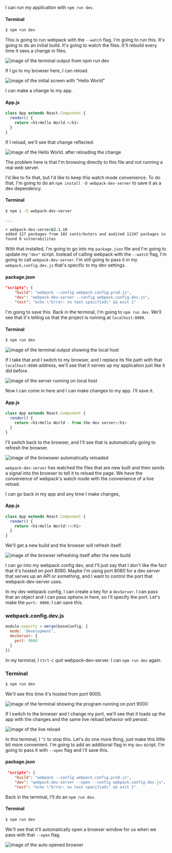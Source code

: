 I can run my application with `npm run dev`.

#### Terminal
```bash
$ npm run dev
```

This is going to run webpack with the `--watch` flag. I'm going to run this. It's going to do an initial build. It's going to watch the files. It'll rebuild every time it sees a change in files.

![image of the terminal output from npm run dev](http://res.cloudinary.com/dg3gyk0gu/image/upload/v1543654419/transcript-images/webpack-serve-a-webpack-bundle-while-developing-with-webpack-dev-server-run-dev.png)

If I go to my browser here, I can reload.

![image of the initial screen with "Hello World"](http://res.cloudinary.com/dg3gyk0gu/image/upload/v1543654382/transcript-images/webpack-serve-a-webpack-bundle-while-developing-with-webpack-dev-server-initial-hello.png)

I can make a change to my app.

#### App.js
```js
class App extends React.Component {
  render() {
    return <h1>Hello World.</h1>
  }
}
```

If I reload, we'll see that change reflected.

![image of the Hello World. after reloading the change](http://res.cloudinary.com/dg3gyk0gu/image/upload/v1543654380/transcript-images/webpack-serve-a-webpack-bundle-while-developing-with-webpack-dev-server-run-dev-hello.png)

The problem here is that I'm browsing directly to this file and not running a real web server.

I'd like to fix that, but I'd like to keep this watch mode convenience. To do that, I'm going to do an `npm install -D webpack-dev-server` to save it as a dev dependency.

#### Terminal
```bash
$ npm i -D webpack-dev-server

...

+ webpack-dev-server&3.1.10
added 127 packages from 102 contirbutors and audited 11347 packages in 18.66s
found 0 vulnerabilites
```

With that installed, I'm going to go into my `package.json` file and I'm going to update my `"dev"` script. Instead of calling webpack with the `--watch` flag, I'm going to call `webpack-dev-server`. I'm still going to pass it in my `webpack.config.dev.js` that's specific to my dev settings.

#### package.json
```json
"scripts": {
    "build": "webpack --config webpack.config.prod.js",
    "dev": "webpack-dev-server --config webpack.config.dev.js",
    "test": "echo \"Error: no test specified\" && exit 1"
```

I'm going to save this. Back in the terminal, I'm going to `npm run dev`. We'll see that it's telling us that the project is running at `localhost:8080`.

#### Terminal
```bash
$ npm run dev
```

![image of the terminal output showing the local host](http://res.cloudinary.com/dg3gyk0gu/image/upload/v1543654417/transcript-images/webpack-serve-a-webpack-bundle-while-developing-with-webpack-dev-server-localhost.png)

If I take that and I switch to my browser, and I replace its file path with that `localhost:8080` address, we'll see that it serves up my application just like it did before.

![image of the server running on local host](http://res.cloudinary.com/dg3gyk0gu/image/upload/v1543654380/transcript-images/webpack-serve-a-webpack-bundle-while-developing-with-webpack-dev-server-localhost-browser.png)

Now I can come in here and I can make changes to my app. I'll save it.

#### App.js
```js
class App extends React.Component {
  render() {
    return <h1>Hello World - from the dev server</h1>
  }
}
```

I'll switch back to the browser, and I'll see that is automatically going to refresh the browser.

![image of the browswer automatically reloaded](http://res.cloudinary.com/dg3gyk0gu/image/upload/v1543654384/transcript-images/webpack-serve-a-webpack-bundle-while-developing-with-webpack-dev-server-localhost-browser-auto-refresh.png)

`webpack-dev-server` has watched the files that are new built and then sends a signal into the browser to tell it to reload the page. We have the convenience of webpack's watch mode with the convenience of a live reload.

I can go back in my app and any time I make changes,

#### App.js
```js
class App extends React.Component {
  render() {
    return <h1>Hello World!!</h1>
  }
}
```

We'll get a new build and the browser will refresh itself.

![image of the browser refreshing itself after the new build](http://res.cloudinary.com/dg3gyk0gu/image/upload/v1543654383/transcript-images/webpack-serve-a-webpack-bundle-while-developing-with-webpack-dev-server-localhost-browser-auto-refresh2.png)

I can go into my webpack config dev, and I'll just say that I don't like the fact that it's hosted on port 8080. Maybe I'm using port 8080 for a dev server that serves up an API or something, and I want to control the port that webpack-dev-server uses.

In my dev webpack config, I can create a key for a `devServer`. I can pass that an object and I can pass options in here, so I'll specify the port. Let's make the `port: 9000`. I can save this.

### webpack.config.dev.js
```js
module.exports = merge(baseConfig, {
  mode: 'development',
  devServer: {
    port: 9000
  }
})
```

In my terminal, I `Ctrl-C` quit webpack-dev-server. I can `npm run dev` again.

### Terminal
```bash
$ npm run dev
```

We'll see this time it's hosted from port 9000.

![image of the terminal showing the program running on port 9000](http://res.cloudinary.com/dg3gyk0gu/image/upload/v1543654420/transcript-images/webpack-serve-a-webpack-bundle-while-developing-with-webpack-dev-server-localhost9k.png)

If I switch to the browser and I change my port, we'll see that it loads up the app with the changes and the same live reload behavior will persist.

![image of the live reload](http://res.cloudinary.com/dg3gyk0gu/image/upload/v1543654378/transcript-images/webpack-serve-a-webpack-bundle-while-developing-with-webpack-dev-server-localhost9k-browser.png)

In this terminal, I `^C` to stop this. Let's do one more thing, just make this little bit more convenient. I'm going to add an additional flag in my `dev` script. I'm going to pass it with `--open` flag and I'll save this.

#### package.json
```json
 "scripts": {
    "build": "webpack --config webpack.config.prod.js",
    "dev": "webpack-dev-server --open --config webpack.config.dev.js",
    "test": "echo \"Error: no test specified\" && exit 1"
```

Back in the terminal, I'll do an `npm run dev`.

#### Terminal
```bash
$ npm run dev
```

We'll see that it'll automatically open a browser window for us when we pass with that `--open` flag.

![image of the auto opened browser](http://res.cloudinary.com/dg3gyk0gu/image/upload/v1543654379/transcript-images/webpack-serve-a-webpack-bundle-while-developing-with-webpack-dev-server-localhost9k-browser-auto-open.png)
